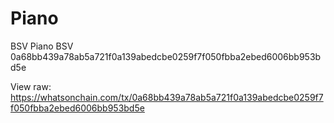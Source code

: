 # Piano
BSV Piano
BSV 0a68bb439a78ab5a721f0a139abedcbe0259f7f050fbba2ebed6006bb953bd5e

View raw: https://whatsonchain.com/tx/0a68bb439a78ab5a721f0a139abedcbe0259f7f050fbba2ebed6006bb953bd5e